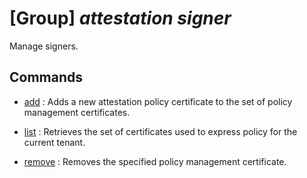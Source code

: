 # [Group] _attestation signer_

Manage signers.

## Commands

- [add](/Commands/attestation/signer/_add.md)
: Adds a new attestation policy certificate to the set of policy     management certificates.

- [list](/Commands/attestation/signer/_list.md)
: Retrieves the set of certificates used to express policy for the     current tenant.

- [remove](/Commands/attestation/signer/_remove.md)
: Removes the specified policy management certificate.
